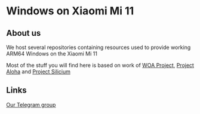 # Windows on Xiaomi Mi 11

## About us

We host several repositories containing resources used to provide working ARM64 Windows on the Xiaomi Mi 11

Most of the stuff you will find here is based on work of [WOA Project](https://github.com/WOA-Project), [Project Aloha](https://github.com/Project-Aloha) and [Project Silicium](https://github.com/Project-Silicium)

## Links

[Our Telegram group](https://t.me/winonvenus)